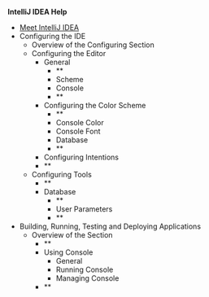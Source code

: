 
**IntelliJ IDEA Help**

 - [Meet IntelliJ IDEA](test2.md)
 - Configuring the IDE
	 - Overview of the Configuring Section 
	 - Configuring the Editor 
		 - General
			 - **
			 - Scheme
			 - Console 
			 - **
		 - Configuring the Color Scheme
			 - **
			 - Console Color 
			 - Console Font
			- Database
			- **
		- Configuring Intentions
		- **
	- Configuring Tools   
		- **
		- Database
			- **
			- User Parameters
			- **
- Building, Running, Testing and Deploying Applications
	- Overview of the Section
		- **
		- Using Console
			- General
			- Running Console
			- Managing Console
		- **
